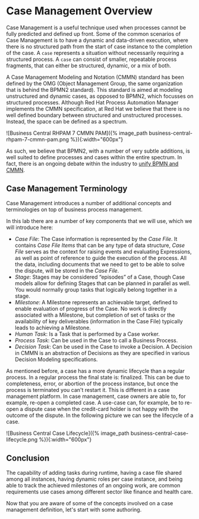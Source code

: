 # Case Management Overview

Case Management is a useful technique used when processes cannot be fully predicted and defined up front. Some of the common scenarios of Case Management is to have a dynamic and data-driven execution, where there is no structured path from the start of case instance to the completion of the case. A `case` represents a situation without necessarily requiring a structured process. A `case` can consist of smaller, repeatable process fragments, that can either be structured, dynamic, or a mix of both.

A Case Management Modeling and Notation (CMMN) standard has been defined by the OMG (Object Management Group, the same organization that is behind the BPMN2 standard). This standard is aimed at modeling unstructured and dynamic cases, as opposed to BPMN2, which focusses on structured processes. Although Red Hat Process Automation Manager implements the CMMN specification, at Red Hat we believe that there is no well defined boundary between structured and unstructured processes. Instead, the space can be defined as a spectrum.

![Business Central RHPAM 7 CMMN PAM]({% image_path business-central-rhpam-7-cmmn-pam.png %}){:width="600px"}

As such, we believe that BPMN2, with a number of very subtle additions, is well suited to define processes and cases within the entire spectrum. In fact, there is an ongoing debate within the industry to [unify BPMN and CMMN](https://methodandstyle.com/bpmn-cmmn-compared/).

## Case Management Terminology

Case Management introduces a number of additional concepts and terminologies on top of business process management.

In this lab there are a number of key components that we will use, which we will introduce here:

- _Case File_: The Case information is represented by the _Case File_. It contains _Case File Items_ that can be any type of data structure, _Case File_ serves as the context for raising events and evaluating Expressions, as well as point of reference to guide the execution of the process. All the data, including documents that we need to get to be able to solve the dispute, will be stored in the _Case File_.
- _Stage_:  Stages may be considered “episodes” of a Case, though Case models allow for defining Stages that can be planned in parallel as well. You would normally group tasks that logically belong together in a stage.
- _Milestone_: A Milestone represents an achievable target, defined to enable evaluation of progress of the Case. No work is directly associated with a Milestone, but completion of set of tasks or the availability of key deliverables (information in the Case File) typically leads to achieving a Milestone.
- _Human Task_: Is a Task that is performed by a Case worker.
- _Process Task_: Can be used in the Case to call a Business Process.
- _Decision Task_: Can be used in the Case to invoke a Decision. A Decision in CMMN is an abstraction of Decisions as they are specified in various Decision Modeling specifications.

As mentioned before, a case has a more dynamic lifecycle than a regular process. In a regular process the final state is: finalized. This can be due to completeness, error, or abortion of the process instance, but once the process is terminated you can't restart it. This is different in a case management platform. In case management, case owners are able to, for example, re-open a completed case. A use-case can, for example,  be to re-open a dispute case when the credit-card holder is not happy with the outcome of the dispute. In the following picture we can see the lifecycle of a case.

![Business Central Case  Lifecycle]({% image_path business-central-case-lifecycle.png %}){:width="600px"}

## Conclusion

The capability of adding tasks during runtime, having a case file shared among all instances, having dynamic roles per case instance, and being able to track the achieved milestones of an ongoing work, are common requirements use cases among different sector like finance and health care. 

Now that you are aware of some of the concepts involved on a case management definition, let's start with some authoring.

